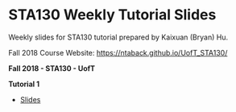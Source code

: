 # STA130 Weekly Tutorial Slides
Weekly slides for STA130 tutorial prepared by Kaixuan (Bryan) Hu.

Fall 2018 Course Website: <a href="https://ntaback.github.io/UofT_STA130/">https://ntaback.github.io/UofT_STA130/</a>

**Fall 2018 - STA130 - UofT**

**Tutorial 1**
- <a href="https://github.com/kaixuan0623/STA130-Weekly-Tutorial-Slides/blob/master/sta130fall2018w1tut.pdf">Slides</a>

